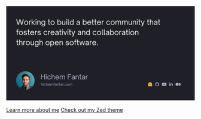 <a href="https://hichemfantar.com">
  <img
    alt="Working to build a better community that fosters creativity and freedom"
    src="https://raw.githubusercontent.com/hichemfantar/hichemfantar/main/banner.jpg"
  />
</a>

[Learn more about me](https://hichemfantar.com)
[Check out my Zed theme]([https://hichemfantar.com](https://github.com/hichemfantar/halcyon-zed))

